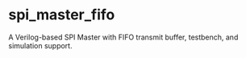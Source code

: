 # spi_master_fifo
A Verilog-based SPI Master with FIFO transmit buffer, testbench, and simulation support.
